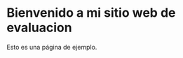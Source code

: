 <!DOCTYPE html>
<html>
  <head>
    <title>Mi Proyecto-Web-Ejemplo.</title>
  </head>
  <body>
    <h1>Bienvenido a mi sitio web de evaluacion</h1>
    <p>Esto es una página de ejemplo.</p>
  </body>
</html>
